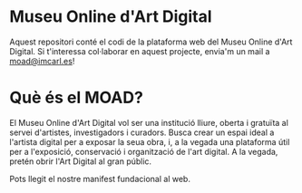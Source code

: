 # Museu Online d'Art Digital

Aquest repositori conté el codi de la plataforma web del Museu Online d'Art Digital. Si t'interessa col·laborar en aquest projecte, envia'm un mail a moad@imcarl.es!

# Què és el MOAD?

El Museu Online d'Art Digital vol ser una institució lliure, oberta i gratuïta al servei d'artistes, investigadors i curadors. Busca crear un espai ideal a l'artista digital per a exposar la seua obra, i, a la vegada una plataforma útil per a l'exposició, conservació i organització de l'art digital. 
A la vegada, pretén obrir l'Art Digital al gran públic.

Pots llegit el nostre manifest fundacional al web.
